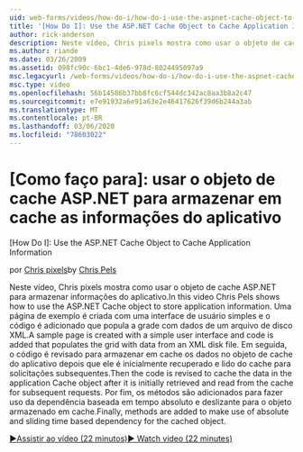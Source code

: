 ```yaml
---
uid: web-forms/videos/how-do-i/how-do-i-use-the-aspnet-cache-object-to-cache-application-information
title: '[How Do I]: Use the ASP.NET Cache Object to Cache Application Information | Microsoft Docs'
author: rick-anderson
description: Neste vídeo, Chris pixels mostra como usar o objeto de cache ASP.NET para armazenar informações do aplicativo. Uma página de exemplo é criada com uma interface do usuário simples...
ms.author: riande
ms.date: 03/26/2009
ms.assetid: 098fc90c-6bc1-4de6-978d-8024495097a9
msc.legacyurl: /web-forms/videos/how-do-i/how-do-i-use-the-aspnet-cache-object-to-cache-application-information
msc.type: video
ms.openlocfilehash: 56b14586b37bb8fc6cf544dc342ac8aa3b8a2c47
ms.sourcegitcommit: e7e91932a6e91a63e2e46417626f39d6b244a3ab
ms.translationtype: MT
ms.contentlocale: pt-BR
ms.lasthandoff: 03/06/2020
ms.locfileid: "78603022"
---
```

# <a name="how-do-i-use-the-aspnet-cache-object-to-cache-application-information"></a>[Como faço para]: usar o objeto de cache ASP.NET para armazenar em cache as informações do aplicativo
[How Do I]: Use the ASP.NET Cache Object to Cache Application Information

<span data-ttu-id="10dee-104">por [Chris pixels](https://twitter.com/chrispels)</span><span class="sxs-lookup"><span data-stu-id="10dee-104">by [Chris Pels](https://twitter.com/chrispels)</span></span>

<span data-ttu-id="10dee-105">Neste vídeo, Chris pixels mostra como usar o objeto de cache ASP.NET para armazenar informações do aplicativo.</span><span class="sxs-lookup"><span data-stu-id="10dee-105">In this video Chris Pels shows how to use the ASP.NET Cache object to store application information.</span></span> <span data-ttu-id="10dee-106">Uma página de exemplo é criada com uma interface de usuário simples e o código é adicionado que popula a grade com dados de um arquivo de disco XML.</span><span class="sxs-lookup"><span data-stu-id="10dee-106">A sample page is created with a simple user interface and code is added that populates the grid with data from an XML disk file.</span></span> <span data-ttu-id="10dee-107">Em seguida, o código é revisado para armazenar em cache os dados no objeto de cache do aplicativo depois que ele é inicialmente recuperado e lido do cache para solicitações subsequentes.</span><span class="sxs-lookup"><span data-stu-id="10dee-107">Then the code is revised to cache the data in the application Cache object after it is initially retrieved and read from the cache for subsequent requests.</span></span> <span data-ttu-id="10dee-108">Por fim, os métodos são adicionados para fazer uso da dependência baseada em tempo absoluto e deslizante para o objeto armazenado em cache.</span><span class="sxs-lookup"><span data-stu-id="10dee-108">Finally, methods are added to make use of absolute and sliding time based dependency for the cached object.</span></span>

[<span data-ttu-id="10dee-109">&#9654;Assistir ao vídeo (22 minutos)</span><span class="sxs-lookup"><span data-stu-id="10dee-109">&#9654; Watch video (22 minutes)</span></span>](https://channel9.msdn.com/Blogs/ASP-NET-Site-Videos/how-do-i-use-the-aspnet-cache-object-to-cache-application-information)
